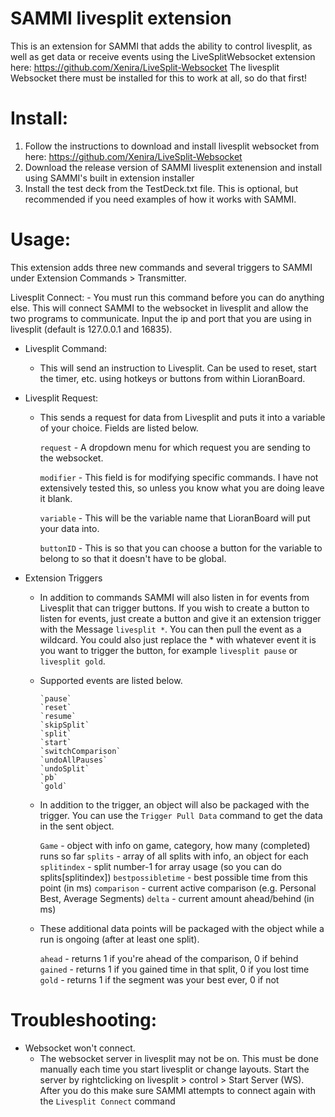 # SAMMI livesplit extension

This is an extension for SAMMI that adds the ability to control livesplit, as well as get data or receive events using the LiveSplitWebsocket extension here: https://github.com/Xenira/LiveSplit-Websocket The livesplit Websocket there must be installed for this to work at all, so do that first!

# Install:
  1) Follow the instructions to download and install livesplit websocket from here: https://github.com/Xenira/LiveSplit-Websocket
  2) Download the release version of SAMMI livesplit extenension and install using SAMMI's built in extension installer
  3) Install the test deck from the TestDeck.txt file. This is optional, but recommended if you need examples of how it works with SAMMI.

# Usage:

This extension adds three new commands and several triggers to SAMMI under Extension Commands > Transmitter.

   Livesplit Connect:
      - You must run this command before you can do anything else. This will connect SAMMI to the websocket in livesplit and allow the two programs to communicate. Input the ip and port that you are using in livesplit (default is 127.0.0.1 and 16835).
      
  * Livesplit Command:
      - This will send an instruction to Livesplit. Can be used to reset, start the timer, etc. using hotkeys or buttons from within LioranBoard.
      
  * Livesplit Request:
      - This sends a request for data from Livesplit and puts it into a variable of your choice. Fields are listed below.
      
          `request`     - A dropdown menu for which request you are sending to the websocket.
      
          `modifier`    - This field is for modifying specific commands. I have not extensively tested this, so unless you know what you are doing leave it blank.
          
          `variable`    - This will be the variable name that LioranBoard will put your data into.
          
          `buttonID`    - This is so that you can choose a button for the variable to belong to so that it doesn't have to be global.
       
  * Extension Triggers
      - In addition to commands SAMMI will also listen in for events from Livesplit that can trigger buttons. If you wish to create a button to listen for events, just create a button and give it an extension trigger with the	Message `livesplit *`. You can then pull the event as a wildcard. You could also just replace the * with whatever event it is you want to trigger the button, for example `livesplit pause` or `livesplit gold`.
  
      - Supported events are listed below.
            
            `pause`
            `reset`
            `resume`
            `skipSplit`
            `split`
            `start`
            `switchComparison`
            `undoAllPauses`
            `undoSplit`
            `pb`
            `gold`
            
      - In addition to the trigger, an object will also be packaged with the trigger. You can use the `Trigger Pull Data` command to get the data in the sent object.

          `Game`                - object with info on game, category, how many (completed) runs so far
          `splits`              - array of all splits with info, an object for each
          `splitindex`          - split number-1 for array usage (so you can do splits[splitindex])
          `bestpossibletime`    - best possible time from this point (in ms)
          `comparison`          - current active comparison (e.g. Personal Best, Average Segments)
          `delta`               - current amount ahead/behind (in ms)
          
      - These additional data points will be packaged with the object while a run is ongoing (after at least one split).

          `ahead`               - returns 1 if you're ahead of the comparison, 0 if behind
          `gained`              - returns 1 if you gained time in that split, 0 if you lost time
          `gold`                - returns 1 if the segment was your best ever, 0 if not
          
 # Troubleshooting:

  * Websocket won't connect.
    - The websocket server in livesplit may not be on. This must be done manually each time you start livesplit or change layouts. Start the server by rightclicking on livesplit > control > Start Server (WS). After you do this make sure SAMMI attempts to connect again with the `Livesplit Connect` command

